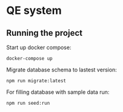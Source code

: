# QE system

## Running the project
Start up docker compose:
```
docker-compose up
```

Migrate database schema to lastest version:
```
npm run migrate:latest
```
For filling database with sample data run:
```
npm run seed:run
```